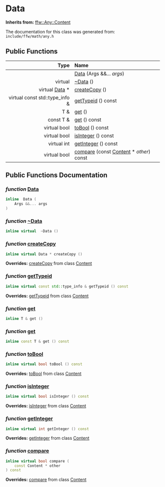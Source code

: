 Data
===================================


**Inherits from:** [ffw::Any::Content](ffw_Any_Content.html)

The documentation for this class was generated from: `include/ffw/math/any.h`



## Public Functions

| Type | Name |
| -------: | :------- |
|   | [Data](#88fe26a3) (Args &&... _args_)  |
|  virtual  | [~Data](#37bec39b) ()  |
|  virtual [Data](ffw_Any_Data.html) * | [createCopy](#23e877be) ()  |
|  virtual const std::type_info & | [getTypeid](#fe7f132f) () const  |
|  T & | [get](#0f710392) ()  |
|  const T & | [get](#8cc30473) () const  |
|  virtual bool | [toBool](#cd49491a) () const  |
|  virtual bool | [isInteger](#01f0c767) () const  |
|  virtual int | [getInteger](#39013431) () const  |
|  virtual bool | [compare](#e4a93c9f) (const [Content](ffw_Any_Content.html) * _other_) const  |


## Public Functions Documentation

### _function_ <a id="88fe26a3" href="#88fe26a3">Data</a>

```cpp
inline  Data (
    Args &&... args
) 
```



### _function_ <a id="37bec39b" href="#37bec39b">~Data</a>

```cpp
inline virtual  ~Data () 
```



### _function_ <a id="23e877be" href="#23e877be">createCopy</a>

```cpp
inline virtual Data * createCopy () 
```



**Overrides:** [createCopy](/doxygen/ffw_Any_Content.md#a0a58250) from class [Content](/doxygen/ffw_Any_Content.md)

### _function_ <a id="fe7f132f" href="#fe7f132f">getTypeid</a>

```cpp
inline virtual const std::type_info & getTypeid () const 
```



**Overrides:** [getTypeid](/doxygen/ffw_Any_Content.md#08075bf5) from class [Content](/doxygen/ffw_Any_Content.md)

### _function_ <a id="0f710392" href="#0f710392">get</a>

```cpp
inline T & get () 
```



### _function_ <a id="8cc30473" href="#8cc30473">get</a>

```cpp
inline const T & get () const 
```



### _function_ <a id="cd49491a" href="#cd49491a">toBool</a>

```cpp
inline virtual bool toBool () const 
```



**Overrides:** [toBool](/doxygen/ffw_Any_Content.md#0b222bae) from class [Content](/doxygen/ffw_Any_Content.md)

### _function_ <a id="01f0c767" href="#01f0c767">isInteger</a>

```cpp
inline virtual bool isInteger () const 
```



**Overrides:** [isInteger](/doxygen/ffw_Any_Content.md#1aec6655) from class [Content](/doxygen/ffw_Any_Content.md)

### _function_ <a id="39013431" href="#39013431">getInteger</a>

```cpp
inline virtual int getInteger () const 
```



**Overrides:** [getInteger](/doxygen/ffw_Any_Content.md#e38acb74) from class [Content](/doxygen/ffw_Any_Content.md)

### _function_ <a id="e4a93c9f" href="#e4a93c9f">compare</a>

```cpp
inline virtual bool compare (
    const Content * other
) const 
```



**Overrides:** [compare](/doxygen/ffw_Any_Content.md#009d067a) from class [Content](/doxygen/ffw_Any_Content.md)




